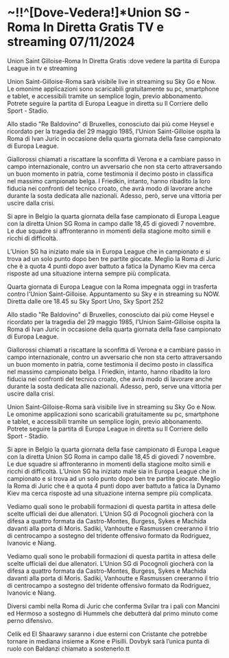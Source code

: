 ~!!^[Dove-Vedera!]*Union SG - Roma In Diretta Gratis TV e streaming 07/11/2024
=
Union Saint Gilloise-Roma In Diretta Gratis :dove vedere la partita di Europa League in tv e streaming

Union Saint-Gilloise-Roma sarà visibile live in streaming su Sky Go e Now. Le omonime applicazioni sono scaricabili gratuitamente su pc, smartphone e tablet, e accessibili tramite un semplice login, previo abbonamento. Potrete seguire la partita di Europa League in diretta su Il Corriere dello Sport - Stadio. 

Allo stadio "Re Baldovino" di Bruxelles, conosciuto dai più come Heysel e ricordato per la tragedia del 29 maggio 1985, l'Union Saint-Gilloise ospita la Roma di Ivan Juric in occasione della quarta giornata della fase campionato di Europa League. 

Giallorossi chiamati a riscattare la sconfitta di Verona e a cambiare passo in campo internazionale, contro un avversario che non sta certo attraversando un buon momento in patria, come testimonia il decimo posto in classifica nel massimo campionato belga. I Friedkin, intanto, hanno ribadito la loro fiducia nei confronti del tecnico croato, che avrà modo di lavorare anche durante la sosta dedicata alle nazionali. Adesso, però, serve una vittoria per uscire dalla crisi.

Si apre in Belgio la quarta giornata della fase campionato di Europa League con la diretta Union SG Roma in campo dalle 18,45 di giovedì 7 novembre. Le due squadre si affronteranno in momenti della stagione molto simili e ricchi di difficoltà.

 L’Union SG ha iniziato male sia in Europa League che in campionato e si trova ad un solo punto dopo ben tre partite giocate. Meglio la Roma di Juric che è a quota 4 punti dopo aver battuto a fatica la Dynamo Kiev ma cerca risposte ad una situazione interna sempre più complicata.

Quarta giornata di Europa League con la Roma impegnata oggi in trasferta contro l'Union Saint-Gilloise. Appuntamento su Sky e in streaming su NOW. Diretta dalle ore 18.45 su Sky Sport Uno, Sky Sport 252

Allo stadio "Re Baldovino" di Bruxelles, conosciuto dai più come Heysel e ricordato per la tragedia del 29 maggio 1985, l'Union Saint-Gilloise ospita la Roma di Ivan Juric in occasione della quarta giornata della fase campionato di Europa League. 

Giallorossi chiamati a riscattare la sconfitta di Verona e a cambiare passo in campo internazionale, contro un avversario che non sta certo attraversando un buon momento in patria, come testimonia il decimo posto in classifica nel massimo campionato belga. I Friedkin, intanto, hanno ribadito la loro fiducia nei confronti del tecnico croato, che avrà modo di lavorare anche durante la sosta dedicata alle nazionali. Adesso, però, serve una vittoria per uscire dalla crisi.

Union Saint-Gilloise-Roma sarà visibile live in streaming su Sky Go e Now. Le omonime applicazioni sono scaricabili gratuitamente su pc, smartphone e tablet, e accessibili tramite un semplice login, previo abbonamento. Potrete seguire la partita di Europa League in diretta su Il Corriere dello Sport - Stadio.

Si apre in Belgio la quarta giornata della fase campionato di Europa League con la diretta Union SG Roma in campo dalle 18,45 di giovedì 7 novembre. Le due squadre si affronteranno in momenti della stagione molto simili e ricchi di difficoltà. L’Union SG ha iniziato male sia in Europa League che in campionato e si trova ad un solo punto dopo ben tre partite giocate. Meglio la Roma di Juric che è a quota 4 punti dopo aver battuto a fatica la Dynamo Kiev ma cerca risposte ad una situazione interna sempre più complicata.

Vediamo quali sono le probabili formazioni di questa partita in attesa delle scelte ufficiali dei due allenatori. L’Union SG di Pocognoli giocherà con la difesa a quattro formata da Castro-Montes, Burgess, Sykes e Machida davanti alla porta di Moris. Sadiki, Vanhoutte e Rasmussen creeranno il trio di centrocampo a sostegno del tridente offensivo formato da Rodriguez, Ivanovic e Niang.

Vediamo quali sono le probabili formazioni di questa partita in attesa delle scelte ufficiali dei due allenatori. L’Union SG di Pocognoli giocherà con la difesa a quattro formata da Castro-Montes, Burgess, Sykes e Machida davanti alla porta di Moris. Sadiki, Vanhoutte e Rasmussen creeranno il trio di centrocampo a sostegno del tridente offensivo formato da Rodriguez, Ivanovic e Niang.

Diversi cambi nella Roma di Juric che conferma Svilar tra i pali con Mancini ed Hermoso a sostegno di Hummels che debutterà dal primo minuto come perno difensivo. 

Celik ed El Shaarawy saranno i due esterni con Cristante che potrebbe tornare in mediana insieme a Kone e Pisilli. Dovbyk sarà l’unica punta di ruolo con Baldanzi chiamato a sostenerlo.tt
